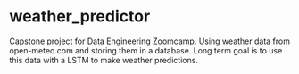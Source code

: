 # weather_predictor
Capstone project for Data Engineering Zoomcamp. Using weather data from open-meteo.com and storing them in a database. Long term goal is to use this data with a LSTM to make weather predictions.
